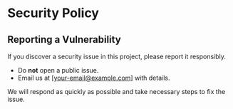# Security Policy

## Reporting a Vulnerability

If you discover a security issue in this project, please report it responsibly.

- Do **not** open a public issue.
- Email us at [your-email@example.com] with details.

We will respond as quickly as possible and take necessary steps to fix the issue.
